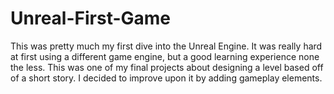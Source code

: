 # Unreal-First-Game
This was pretty much my first dive into the Unreal Engine. It was really hard at first using a different game engine, but a good learning experience none the less. This was one of my final projects about designing a level based off of a short story. I decided to improve upon it by adding gameplay elements.
